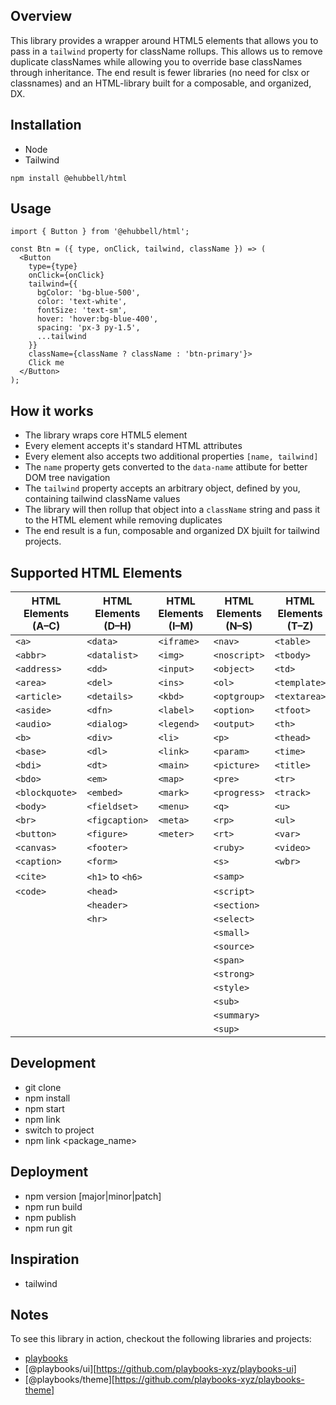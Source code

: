 ## Overview
 This library provides a wrapper around HTML5 elements that allows you to pass in a `tailwind` property for className rollups.
 This allows us to remove duplicate classNames while allowing you to override base classNames through inheritance.
 The end result is fewer libraries (no need for clsx or classnames) and an HTML-library built for a composable, and organized, DX.


## Installation
- Node
- Tailwind

```
npm install @ehubbell/html
```


## Usage
```tsx
import { Button } from '@ehubbell/html';

const Btn = ({ type, onClick, tailwind, className }) => (
  <Button
    type={type}
    onClick={onClick}
    tailwind={{
      bgColor: 'bg-blue-500',
      color: 'text-white',
      fontSize: 'text-sm',
      hover: 'hover:bg-blue-400',
      spacing: 'px-3 py-1.5',
      ...tailwind
    }}
    className={className ? className : 'btn-primary'}>
    Click me
  </Button>
);
```


## How it works
- The library wraps core HTML5 element
- Every element accepts it's standard HTML attributes
- Every element also accepts two additional properties `[name, tailwind]`
- The `name` property gets converted to the `data-name` attibute for better DOM tree navigation
- The `tailwind` property accepts an arbitrary object, defined by you, containing tailwind className values
- The library will then rollup that object into a `className` string and pass it to the HTML element while removing duplicates
- The end result is a fun, composable and organized DX bjuilt for tailwind projects.


## Supported HTML Elements

| HTML Elements (A–C)      | HTML Elements (D–H)      | HTML Elements (I–M)      | HTML Elements (N–S)       | HTML Elements (T–Z)        |
|--------------------------|--------------------------|---------------------------|----------------------------|-----------------------------|
| `<a>`                    | `<data>`                 | `<iframe>`                | `<nav>`                    | `<table>`                   |
| `<abbr>`                 | `<datalist>`             | `<img>`                   | `<noscript>`               | `<tbody>`                  |
| `<address>`              | `<dd>`                   | `<input>`                 | `<object>`                 | `<td>`                      |
| `<area>`                 | `<del>`                  | `<ins>`                   | `<ol>`                     | `<template>`               |
| `<article>`              | `<details>`              | `<kbd>`                   | `<optgroup>`               | `<textarea>`               |
| `<aside>`                | `<dfn>`                  | `<label>`                 | `<option>`                 | `<tfoot>`                  |
| `<audio>`                | `<dialog>`               | `<legend>`                | `<output>`                 | `<th>`                      |
| `<b>`                    | `<div>`                  | `<li>`                    | `<p>`                      | `<thead>`                  |
| `<base>`                 | `<dl>`                   | `<link>`                  | `<param>`                  | `<time>`                   |
| `<bdi>`                  | `<dt>`                   | `<main>`                  | `<picture>`                | `<title>`                  |
| `<bdo>`                  | `<em>`                   | `<map>`                   | `<pre>`                    | `<tr>`                      |
| `<blockquote>`           | `<embed>`                | `<mark>`                  | `<progress>`               | `<track>`                  |
| `<body>`                 | `<fieldset>`             | `<menu>`                  | `<q>`                      | `<u>`                       |
| `<br>`                   | `<figcaption>`           | `<meta>`                  | `<rp>`                     | `<ul>`                      |
| `<button>`               | `<figure>`               | `<meter>`                 | `<rt>`                     | `<var>`                     |
| `<canvas>`               | `<footer>`               |                           | `<ruby>`                   | `<video>`                  |
| `<caption>`              | `<form>`                 |                           | `<s>`                      | `<wbr>`                     |
| `<cite>`                 | `<h1>` to `<h6>`         |                           | `<samp>`                   |                             |
| `<code>`                 | `<head>`                 |                           | `<script>`                 |                             |
|                          | `<header>`               |                           | `<section>`                |                             |
|                          | `<hr>`                   |                           | `<select>`                 |                             |
|                          |                          |                           | `<small>`                  |                             |
|                          |                          |                           | `<source>`                 |                             |
|                          |                          |                           | `<span>`                   |                             |
|                          |                          |                           | `<strong>`                 |                             |
|                          |                          |                           | `<style>`                  |                             |
|                          |                          |                           | `<sub>`                    |                             |
|                          |                          |                           | `<summary>`                |                             |
|                          |                          |                           | `<sup>`                    |                             |


## Development
- git clone
- npm install
- npm start
- npm link
- switch to project
- npm link <package_name>


## Deployment
- npm version [major|minor|patch]
- npm run build
- npm publish
- npm run git


## Inspiration
- tailwind


## Notes
To see this library in action, checkout the following libraries and projects:
- [playbooks](https://www.playbooks.xyz)
- [@playbooks/ui][https://github.com/playbooks-xyz/playbooks-ui]
- [@playbooks/theme][https://github.com/playbooks-xyz/playbooks-theme]